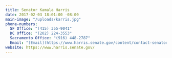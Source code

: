 ```yaml
---
title: Senator Kamala Harris
date: 2017-02-03 18:01:00 -08:00
main-image: "/uploads/karris.jpg"
phone-numbers:
  SF Office: "(415) 355-9041"
  DC Office: "(202) 224-3553"
  Sacramento Office: "(916) 448-2787"
  Email: "[Email](https://www.harris.senate.gov/content/contact-senator)"
website: https://www.harris.senate.gov/
---
```


